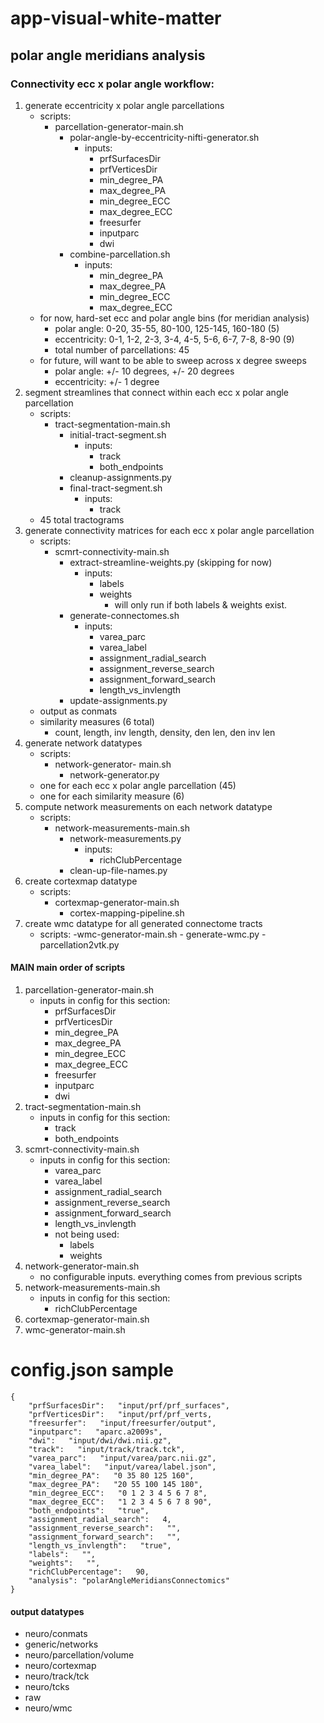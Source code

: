 # app-visual-white-matter

## polar angle meridians analysis
### Connectivity ecc x polar angle workflow:
1. generate eccentricity x polar angle parcellations
    - scripts:
        - parcellation-generator-main.sh
            - polar-angle-by-eccentricity-nifti-generator.sh
                - inputs:
                    - prfSurfacesDir
                    - prfVerticesDir
                    - min_degree_PA
                    - max_degree_PA
                    - min_degree_ECC
                    - max_degree_ECC
                    - freesurfer
                    - inputparc
                    - dwi
            - combine-parcellation.sh
                - inputs:
                    - min_degree_PA
                    - max_degree_PA
                    - min_degree_ECC
                    - max_degree_ECC
    - for now, hard-set ecc and polar angle bins (for meridian analysis)
        - polar angle: 0-20, 35-55, 80-100, 125-145, 160-180 (5)
        - eccentricity: 0-1, 1-2, 2-3, 3-4, 4-5, 5-6, 6-7, 7-8, 8-90 (9)
        - total number of parcellations: 45
    - for future, will want to be able to sweep across x degree sweeps
        - polar angle: +/- 10 degrees, +/- 20 degrees
        - eccentricity: +/- 1 degree
2. segment streamlines that connect within each ecc x polar angle parcellation
    - scripts:
        - tract-segmentation-main.sh
            - initial-tract-segment.sh
                - inputs:
                    - track
                    - both_endpoints
            - cleanup-assignments.py
            - final-tract-segment.sh
                - inputs:
                    - track
    - 45 total tractograms
3. generate connectivity matrices for each ecc x polar angle parcellation
    - scripts:
        - scmrt-connectivity-main.sh
            - extract-streamline-weights.py (skipping for now)
                - inputs:
                    - labels
                    - weights
                        - will only run if both labels & weights exist.
            - generate-connectomes.sh
                - inputs:
                    - varea_parc
                    - varea_label
                    - assignment_radial_search
                    - assignment_reverse_search
                    - assignment_forward_search
                    - length_vs_invlength
            - update-assignments.py
    - output as conmats
    - similarity measures (6 total)
        - count, length, inv length, density, den len, den inv len
4. generate network datatypes
    - scripts:
        - network-generator- main.sh
            - network-generator.py
    - one for each ecc x polar angle parcellation (45)
    - one for each similarity measure (6)
5. compute network measurements on each network datatype
    - scripts:
        - network-measurements-main.sh
            - network-measurements.py
                - inputs:
                    - richClubPercentage
            - clean-up-file-names.py
6. create cortexmap datatype
    - scripts:
        - cortexmap-generator-main.sh
            - cortex-mapping-pipeline.sh
7. create wmc datatype for all generated connectome tracts
    - scripts:
        -wmc-generator-main.sh
            - generate-wmc.py
            - parcellation2vtk.py

#### MAIN main order of scripts
1. parcellation-generator-main.sh
    - inputs in config for this section:
        - prfSurfacesDir
        - prfVerticesDir
        - min_degree_PA
        - max_degree_PA
        - min_degree_ECC
        - max_degree_ECC
        - freesurfer
        - inputparc
        - dwi
2. tract-segmentation-main.sh
    - inputs in config for this section:
        - track
        - both_endpoints
3. scmrt-connectivity-main.sh
    - inputs in config for this section:
        - varea_parc
        - varea_label
        - assignment_radial_search
        - assignment_reverse_search
        - assignment_forward_search
        - length_vs_invlength
        - not being used:
            - labels
            - weights
4. network-generator-main.sh
    - no configurable inputs. everything comes from previous scripts
5. network-measurements-main.sh
    - inputs in config for this section:
        - richClubPercentage
6. cortexmap-generator-main.sh
7. wmc-generator-main.sh

# config.json sample
```
{
    "prfSurfacesDir":   "input/prf/prf_surfaces",
    "prfVerticesDir":   "input/prf/prf_verts,
    "freesurfer":   "input/freesurfer/output",
    "inputparc":   "aparc.a2009s",
    "dwi":   "input/dwi/dwi.nii.gz",
    "track":   "input/track/track.tck",
    "varea_parc":   "input/varea/parc.nii.gz",
    "varea_label":   "input/varea/label.json",
    "min_degree_PA":   "0 35 80 125 160",
    "max_degree_PA":   "20 55 100 145 180",
    "min_degree_ECC":   "0 1 2 3 4 5 6 7 8",
    "max_degree_ECC":   "1 2 3 4 5 6 7 8 90",
    "both_endpoints":   "true",
    "assignment_radial_search":   4,
    "assignment_reverse_search":   "",
    "assignment_forward_search":   "",
    "length_vs_invlength":   "true",
    "labels":   "",
    "weights":   "",
    "richClubPercentage":   90,
    "analysis": "polarAngleMeridiansConnectomics"
}
```

#### output datatypes
- neuro/conmats
- generic/networks
- neuro/parcellation/volume
- neuro/cortexmap
- neuro/track/tck
- neuro/tcks
- raw
- neuro/wmc

